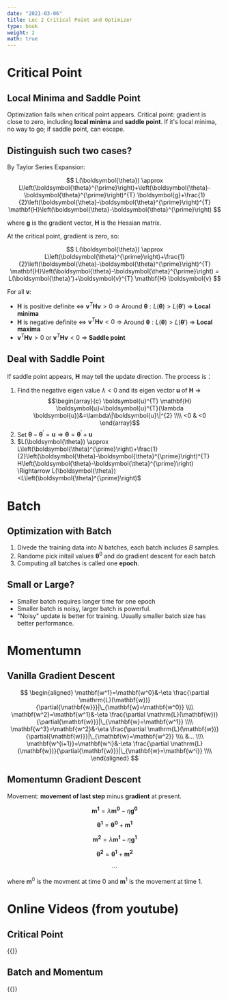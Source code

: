 ```yaml
---
date: "2021-03-06"
title: Lec 2 Critical Point and Optimizer
type: book
weight: 2
math: true
---
```



# Critical Point

## Local Minima and Saddle Point

Optimization fails when critical point appears.
Critical point: gradient is close to zero, including **local minima** and **saddle point**. If it's local minima, no way to go; if saddle point, can escape.

## Distinguish such two cases?

By Taylor Series Expansion: 

$$
L(\boldsymbol{\theta}) \approx L\left(\boldsymbol{\theta}^{\prime}\right)+\left(\boldsymbol{\theta}-\boldsymbol{\theta}^{\prime}\right)^{T} \boldsymbol{g}+\frac{1}{2}\left(\boldsymbol{\theta}-\boldsymbol{\theta}^{\prime}\right)^{T} \mathbf{H}\left(\boldsymbol{\theta}-\boldsymbol{\theta}^{\prime}\right)
$$

where $\boldsymbol{g}$ is the gradient vector, $\mathbf{H}$ is the Hessian matrix.

At the critical point, gradient is zero, so:

$$
L(\boldsymbol{\theta}) \approx L\left(\boldsymbol{\theta}^{\prime}\right)+\frac{1}{2}\left(\boldsymbol{\theta}-\boldsymbol{\theta}^{\prime}\right)^{T} \mathbf{H}\left(\boldsymbol{\theta}-\boldsymbol{\theta}^{\prime}\right) = L(\boldsymbol{\theta}')+\boldsymbol{v}^{T} \mathbf{H} \boldsymbol{v}
$$

For all $\boldsymbol{v}$:

- $\mathbf{H}$ is positive definite $\Leftrightarrow$ $\boldsymbol{v}^{T} \mathbf{H} \boldsymbol{v}>0$ $\Rightarrow$  Around $\boldsymbol{\theta}: L(\boldsymbol{\theta})>L(\boldsymbol{\theta}')$  $\Rightarrow$  **Local minima**
- $\mathbf{H}$ is negative definite $\Leftrightarrow$ $\boldsymbol{v}^{T} \mathbf{H} \boldsymbol{v}<0$ $\Rightarrow$  Around $\boldsymbol{\theta}: L(\boldsymbol{\theta})>L(\boldsymbol{\theta}')$  $\Rightarrow$  **Local maxima**
- $\boldsymbol{v}^{T} \mathbf{H} \boldsymbol{v}>0$ or $\boldsymbol{v}^{T} \mathbf{H} \boldsymbol{v}<0$ $\Rightarrow$ **Saddle point**

## Deal with Saddle Point

If saddle point appears, $\mathbf{H}$ may tell the update direction. The process is：

1. Find the negative eigen value $\lambda < 0$ and its eigen vector $\boldsymbol{u}$ of $\mathbf{H}$ $\Rightarrow$
   $$\begin{array}{c}
    \boldsymbol{u}^{T} \mathbf{H} \boldsymbol{u}=\boldsymbol{u}^{T}(\lambda \boldsymbol{u})&=\lambda\|\boldsymbol{u}\|^{2} \\\\
    <0 & <0 \end{array}$$
2. Set $\boldsymbol{\theta}-\boldsymbol{\theta}^{\prime}=\boldsymbol{u} \Rightarrow \boldsymbol{\theta}=\boldsymbol{\theta}^{\prime}+\boldsymbol{u}$ 
3. $L(\boldsymbol{\theta}) \approx L\left(\boldsymbol{\theta}^{\prime}\right)+\frac{1}{2}\left(\boldsymbol{\theta}-\boldsymbol{\theta}^{\prime}\right)^{T} H\left(\boldsymbol{\theta}-\boldsymbol{\theta}^{\prime}\right) \Rightarrow L(\boldsymbol{\theta})<L\left(\boldsymbol{\theta}^{\prime}\right)$

# Batch

## Optimization with Batch

1. Divede the training data into $N$ batches, each batch includes $B$ samples.
2. Randome pick initail values $\boldsymbol{\theta}^{0}$ and do gradient descent for each batch
3. Computing all batches is called one **epoch**. 

## Small or Large?

- Smaller batch requires longer time for one epoch
- Smaller batch is noisy, larger batch is powerful. 
- "Noisy" update is better for training. 
  Usually smaller batch size has better performance.

# Momentumn

## Vanilla Gradient Descent

$$
\begin{aligned}
\mathbf{w^1}=\mathbf{w^0}&-\eta \frac{\partial \mathrm{L}(\mathbf{w})}{\partial{\mathbf{w}}}|\_{\mathbf{w}=\mathbf{w^0}} \\\\
\mathbf{w^2}=\mathbf{w^1}&-\eta \frac{\partial \mathrm{L}(\mathbf{w})}{\partial{\mathbf{w}}}|\_{\mathbf{w}=\mathbf{w^1}} \\\\
\mathbf{w^3}=\mathbf{w^2}&-\eta \frac{\partial \mathrm{L}(\mathbf{w})}{\partial{\mathbf{w}}}|\_{\mathbf{w}=\mathbf{w^2}} \\\\
&... \\\\
\mathbf{w^{i+1}}=\mathbf{w^i}&-\eta \frac{\partial \mathrm{L}(\mathbf{w})}{\partial{\mathbf{w}}}|\_{\mathbf{w}=\mathbf{w^i}} \\\\
\end{aligned}
$$

## Momentumn Gradient Descent

Movement: **movement of last step** minus **gradient** at present.

$$\mathbf{m^1}=\lambda \mathbf{m^0}-\eta \mathbf{g^0} $$

$$\boldsymbol{\theta^1}=\boldsymbol{\theta^0}+\mathbf{m^1}$$

$$\mathbf{m^2}=\lambda \mathbf{m^1}-\eta \mathbf{g^1}$$

$$\boldsymbol{\theta^2}=\boldsymbol{\theta^1}+\mathbf{m^2}$$

$$\dotsb$$

where $\mathbf{m}^{0}$ is the movment at time $0$ and $\mathbf{m}^{1}$ is the movement at time $1$.

# Online Videos (from youtube)

## Critical Point

{{<youtube QW6uINn7uGk>}}

## Batch and Momentum

{{<youtube zzbr1h9sF54>}}








